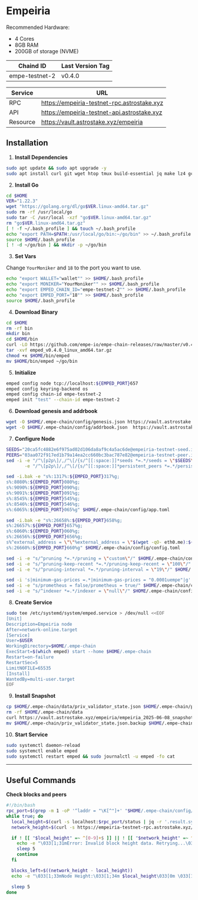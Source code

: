 # Empeiria

Recommended Hardware:
- 4 Cores
- 8GB RAM
- 200GB of storage (NVME)

|Chaind ID | Last Version Tag |
|----------|------------------|
|empe-testnet-2 | v0.4.0 |

| Service               | URL |
|-----------------------------|------------|
|RPC | https://empeiria-testnet-rpc.astrostake.xyz |
|API | https://empeiria-testnet-api.astrostake.xyz |
|Resource | https://vault.astrostake.xyz/empeiria |

## Installation

1. **Install Dependencies**
```bash
sudo apt update && sudo apt upgrade -y
sudo apt install curl git wget htop tmux build-essential jq make lz4 gcc unzip -y
```

2. **Install Go**
```bash
cd $HOME
VER="1.22.3"
wget "https://golang.org/dl/go$VER.linux-amd64.tar.gz"
sudo rm -rf /usr/local/go
sudo tar -C /usr/local -xzf "go$VER.linux-amd64.tar.gz"
rm "go$VER.linux-amd64.tar.gz"
[ ! -f ~/.bash_profile ] && touch ~/.bash_profile
echo "export PATH=$PATH:/usr/local/go/bin:~/go/bin" >> ~/.bash_profile
source $HOME/.bash_profile
[ ! -d ~/go/bin ] && mkdir -p ~/go/bin
```

3. **Set Vars**

Change `YourMoniker` and `18` to the port you want to use.
```bash
echo "export WALLET="wallet"" >> $HOME/.bash_profile
echo "export MONIKER="YourMoniker"" >> $HOME/.bash_profile
echo "export EMPED_CHAIN_ID="empe-testnet-2"" >> $HOME/.bash_profile
echo "export EMPED_PORT="18"" >> $HOME/.bash_profile
source $HOME/.bash_profile
```

4. **Download Binary**
```bash
cd $HOME
rm -rf bin
mkdir bin
cd $HOME/bin
curl -LO https://github.com/empe-io/empe-chain-releases/raw/master/v0.4.0/emped_v0.4.0_linux_amd64.tar.gz
tar -xvf emped_v0.4.0_linux_amd64.tar.gz
chmod +x $HOME/bin/emped
mv $HOME/bin/emped ~/go/bin
```

5. **Initialize**
```bash
emped config node tcp://localhost:${EMPED_PORT}657
emped config keyring-backend os
emped config chain-id empe-testnet-2
emped init "test" --chain-id empe-testnet-2
```

6. **Download genesis and addrbook**
```bash
wget -O $HOME/.empe-chain/config/genesis.json https://vault.astrostake.xyz/empeiria/genesis.json
wget -O $HOME/.empe-chain/config/addrbook.json  https://vault.astrostake.xyz/empeiria/addrbook.json
```

7. **Configure Node**
```bash
SEEDS="20ca5fc4882e6f975ad02d106da8af9c4a5ac6de@empeiria-testnet-seed.itrocket.net:28656"
PEERS="03aa072f917ed1b79a14ea2cc660bc3bac787e82@empeiria-testnet-peer.itrocket.net:28656,e058f20874c7ddf7d8dc8a6200ff6c7ee66098ba@65.109.93.124:29056,2c413f1590e450d5cd7908974bc6edcd72d4ab12@185.208.207.227:28656,55313aad80d2c69afc83d0cf345322b6092af174@209.97.173.55:11156,c6710b8f443b5f4bfff109a355b12645b652962c@46.250.234.174:28656,2db322b41d26559476f929fda51bce06c3db8ba4@65.109.24.155:11256,6d6608664f35833a30bf93adaf0cf81dc040e5bd@135.181.79.242:11156,080d9cc12e08fb64dd0f4528d0da4a84d5d9428e@37.27.83.234:26656,810e21adee3b8f337bab0df70ba75d38afde2348@152.53.0.11:29656,a58ecb74eedcb521e269c4bc99c413643e4618c5@135.181.178.120:13656,5fc98f2ec4b2a6001aa5655c9852d259e83a8e74@65.108.226.44:11256,45bdc8628385d34afc271206ac629b07675cd614@65.21.202.124:25656"
sed -i -e "/^\[p2p\]/,/^\[/{s/^[[:space:]]*seeds *=.*/seeds = \"$SEEDS\"/}" \
       -e "/^\[p2p\]/,/^\[/{s/^[[:space:]]*persistent_peers *=.*/persistent_peers = \"$PEERS\"/}" $HOME/.empe-chain/config/config.toml
```
```bash
sed -i.bak -e "s%:1317%:${EMPED_PORT}317%g;
s%:8080%:${EMPED_PORT}080%g;
s%:9090%:${EMPED_PORT}090%g;
s%:9091%:${EMPED_PORT}091%g;
s%:8545%:${EMPED_PORT}545%g;
s%:8546%:${EMPED_PORT}546%g;
s%:6065%:${EMPED_PORT}065%g" $HOME/.empe-chain/config/app.toml
```
```bash
sed -i.bak -e "s%:26658%:${EMPED_PORT}658%g;
s%:26657%:${EMPED_PORT}657%g;
s%:6060%:${EMPED_PORT}060%g;
s%:26656%:${EMPED_PORT}656%g;
s%^external_address = \"\"%external_address = \"$(wget -qO- eth0.me):${EMPED_PORT}656\"%;
s%:26660%:${EMPED_PORT}660%g" $HOME/.empe-chain/config/config.toml
```
```bash
sed -i -e "s/^pruning *=.*/pruning = \"custom\"/" $HOME/.empe-chain/config/app.toml 
sed -i -e "s/^pruning-keep-recent *=.*/pruning-keep-recent = \"100\"/" $HOME/.empe-chain/config/app.toml
sed -i -e "s/^pruning-interval *=.*/pruning-interval = \"19\"/" $HOME/.empe-chain/config/app.toml
```

```bash
sed -i 's|minimum-gas-prices =.*|minimum-gas-prices = "0.0001uempe"|g' $HOME/.empe-chain/config/app.toml
sed -i -e "s/prometheus = false/prometheus = true/" $HOME/.empe-chain/config/config.toml
sed -i -e "s/^indexer *=.*/indexer = \"null\"/" $HOME/.empe-chain/config/config.toml
```

8. **Create Service**
```bash
sudo tee /etc/systemd/system/emped.service > /dev/null <<EOF
[Unit]
Description=Empeiria node
After=network-online.target
[Service]
User=$USER
WorkingDirectory=$HOME/.empe-chain
ExecStart=$(which emped) start --home $HOME/.empe-chain
Restart=on-failure
RestartSec=5
LimitNOFILE=65535
[Install]
WantedBy=multi-user.target
EOF
```

9. **Install Snapshot**
```bash
cp $HOME/.empe-chain/data/priv_validator_state.json $HOME/.empe-chain/priv_validator_state.json.backup
rm -rf $HOME/.empe-chain/data
curl https://vault.astrostake.xyz/empeiria/empeiria_2025-06-08_snapshot.tar.lz4  | lz4 -dc - | tar -xf - -C $HOME/.empe-chain
mv $HOME/.empe-chain/priv_validator_state.json.backup $HOME/.empe-chain/data/priv_validator_state.json
```

10. **Start Service**
```bash
sudo systemctl daemon-reload
sudo systemctl enable emped
sudo systemctl restart emped && sudo journalctl -u emped -fo cat
```

---

## Useful Commands

**Check blocks and peers**
```bash
#!/bin/bash
rpc_port=$(grep -m 1 -oP '^laddr = "\K[^"]+' "$HOME/.empe-chain/config/config.toml" | cut -d ':' -f 3)
while true; do
  local_height=$(curl -s localhost:$rpc_port/status | jq -r '.result.sync_info.latest_block_height')
  network_height=$(curl -s https://empeiria-testnet-rpc.astrostake.xyz/status | jq -r '.result.sync_info.latest_block_height')

  if ! [[ "$local_height" =~ ^[0-9]+$ ]] || ! [[ "$network_height" =~ ^[0-9]+$ ]]; then
    echo -e "\033[1;31mError: Invalid block height data. Retrying...\033[0m"
    sleep 5
    continue
  fi

  blocks_left=$((network_height - local_height))
  echo -e "\033[1;33mNode Height:\033[1;34m $local_height\033[0m \033[1;33m| Network Height:\033[1;36m $network_height\033[0m \033[1;33m| Blocks Left:\033[1;31m $blocks_left\033[0m"

  sleep 5
done
```